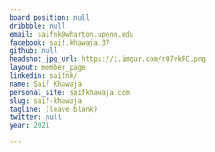 ```yaml
---
board_position: null
dribbble: null
email: saifnk@wharton.upenn.edu
facebook: saif.khawaja.37
github: null
headshot_jpg_url: https://i.imgur.com/rO7vkPC.png
layout: member_page
linkedin: saifnk/
name: Saif Khawaja
personal_site: saifkhawaja.com
slug: saif-khawaja
tagline: (leave blank)
twitter: null
year: 2021

---
```


